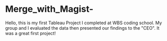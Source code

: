 # Merge_with_Magist-
Hello, this is my first Tableau Project I completed at WBS coding school.  My group and I evaluated the data then presented our findings to the "CEO".  It was a great first project! 
